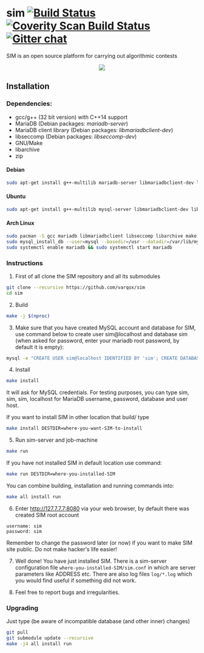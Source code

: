 # sim [![Build Status](https://travis-ci.org/varqox/sim.svg?branch=master)](https://travis-ci.org/varqox/sim) [![Coverity Scan Build Status](https://scan.coverity.com/projects/6466/badge.svg)](https://scan.coverity.com/projects/varqox-sim) [![Gitter chat](https://badges.gitter.im/varqox/sim.png)](https://gitter.im/varqox/sim)

SIM is an open source platform for carrying out algorithmic contests

<div align="center">
  <img src="http://varqox.github.io/img/sim.png"/>
</div>


## Installation

### Dependencies:

- gcc/g++ (32 bit version) with C++14 support
- MariaDB (Debian packages: _mariadb-server_)
- MariaDB client library (Debian packages: _libmariadbclient-dev_)
- libseccomp (Debian packages: _libseccomp-dev_)
- GNU/Make
- libarchive
- zip

#### Debian

  ```sh
  sudo apt-get install g++-multilib mariadb-server libmariadbclient-dev libseccomp-dev libarchive-dev make zip
  ```

#### Ubuntu

  ```sh
  sudo apt-get install g++-multilib mysql-server libmariadbclient-dev libseccomp-dev libarchive-dev make zip
  ```

#### Arch Linux

  ```sh
  sudo pacman -S gcc mariadb libmariadbclient libseccomp libarchive make zip
  sudo mysql_install_db --user=mysql --basedir=/usr --datadir=/var/lib/mysql
  sudo systemctl enable mariadb && sudo systemctl start mariadb
  ```

### Instructions

1. First of all clone the SIM repository and all its submodules

  ```sh
  git clone --recursive https://github.com/varqox/sim
  cd sim
  ```

2. Build

  ```sh
  make -j $(nproc)
  ```

3. Make sure that you have created MySQL account and database for SIM, use command below to create user sim@localhost and database sim (when asked for password, enter your mariadb root password, by default it is empty):

  ```sh
  mysql -e "CREATE USER sim@localhost IDENTIFIED BY 'sim'; CREATE DATABASE sim; GRANT ALL ON sim.* TO 'sim'@'localhost';" -u root -p
  ```

4. Install

  ```sh
  make install
  ```
  It will ask for MySQL credentials. For testing purposes, you can type sim, sim, sim, localhost for MariaDB username, password, database and user host.

  If you want to install SIM in other location that build/ type

  ```sh
  make install DESTDIR=where-you-want-SIM-to-install
  ```

5. Run sim-server and job-machine

  ```sh
  make run
  ```

  If you have not installed SIM in default location use command:

  ```sh
  make run DESTDIR=where-you-installed-SIM
  ```

  You can combine building, installation and running commands into:
  ```sh
  make all install run
  ```

6. Enter http://127.7.7.7:8080 via your web browser, by default there was created SIM root account
  ```
  username: sim
  password: sim
  ```

  Remember to change the password later (or now) if you want to make SIM site public. Do not make hacker's life easier!

7. Well done! You have just installed SIM. There is a sim-server configuration file `where-you-installed-SIM/sim.conf` in which are server parameters like ADDRESS etc. There are also log files `log/*.log` which you would find useful if something did not work.

8. Feel free to report bugs and irregularities.

### Upgrading
Just type (be aware of incompatible database (and other inner) changes)
```sh
git pull
git submodule update --recursive
make -j4 all install run
```
